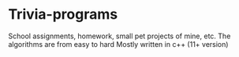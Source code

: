 # Trivia-programs
School assignments, homework, small pet projects of mine, etc.
The algorithms are from easy to hard
Mostly written in c++ (11+ version)
